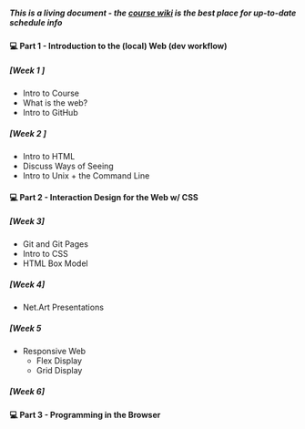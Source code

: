 ##### This is a living document - the [course wiki](https://github.com/IDMNYU/webDev_D_Spring2021/wiki) is the best place for up-to-date schedule info

#### 💻 Part 1 - Introduction to the (local) Web (dev workflow)
##### [Week 1 ]
* Intro to Course
* What is the web?
* Intro to GitHub


##### [Week 2 ]
* Intro to HTML
* Discuss Ways of Seeing
* Intro to Unix + the Command Line

#### 💻 Part 2 - Interaction Design for the Web w/ CSS

##### [Week 3]
* Git and Git Pages
* Intro to CSS
* HTML Box Model

##### [Week 4]
* Net.Art Presentations

##### [Week 5
* Responsive Web 
  * Flex Display
  * Grid Display

##### [Week 6]

#### 💻 Part 3 - Programming in the Browser 
#####